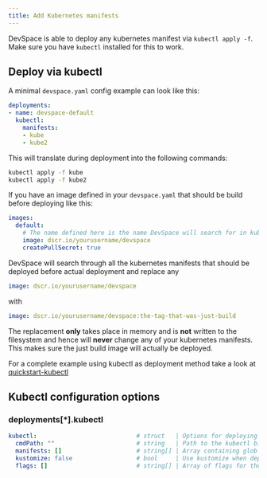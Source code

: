 ```yaml
---
title: Add Kubernetes manifests
---
```


DevSpace is able to deploy any kubernetes manifest via `kubectl apply -f`. Make sure you have `kubectl` installed for this to work.

## Deploy via kubectl

A minimal `devspace.yaml` config example can look like this:
```yaml
deployments:
- name: devspace-default
  kubectl:
    manifests:
    - kube
    - kube2
```

This will translate during deployment into the following commands:
```bash
kubectl apply -f kube
kubectl apply -f kube2
```

If you have an image defined in your `devspace.yaml` that should be build before deploying like this:
```yaml
images:
  default:
    # The name defined here is the name DevSpace will search for in kubernetes manifests
    image: dscr.io/yourusername/devspace
    createPullSecret: true
```

DevSpace will search through all the kubernetes manifests that should be deployed before actual deployment and replace any 
```yaml
image: dscr.io/yourusername/devspace
```

with 

```yaml
image: dscr.io/yourusername/devspace:the-tag-that-was-just-build
```

The replacement **only** takes place in memory and is **not** written to the filesystem and hence will **never** change any of your kubernetes manifests. This makes sure the just build image will actually be deployed.  

For a complete example using kubectl as deployment method take a look at [quickstart-kubectl](https://github.com/devspace-cloud/devspace/tree/master/examples/quickstart-kubectl)

## Kubectl configuration options

### deployments[\*].kubectl
```yaml
kubectl:                            # struct   | Options for deploying with "kubectl apply"
  cmdPath: ""                       # string   | Path to the kubectl binary (Default: "" = detect automatically)
  manifests: []                     # string[] | Array containing glob patterns for the Kubernetes manifests to deploy using "kubectl apply" (e.g. kube or manifests/service.yaml)
  kustomize: false                  # bool     | Use kustomize when deploying manifests via "kubectl apply" (Default: false)
  flags: []                         # string[] | Array of flags for the "kubectl apply" command
```
